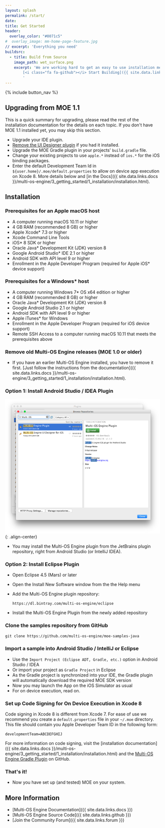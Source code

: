 ```yaml
---
layout: splash
permalink: /start/
date:
title: Get Started
header:
  overlay_color: "#0071c5"
#  overlay_image: mm-home-page-feature.jpg
// excerpt: 'Everything you need'
buildsrc:
  - title: Build from Source
    image_path: wet_surface.png
    excerpt: 'We are working hard to get an easy to use installation method ready. In the meantime you can build MOE from source.<br /><br />
        [<i class="fa fa-github"></i> Start Building]({{ site.data.links.github }}){: .btn .btn--large}&nbsp;
        '
---
```


{% include button_nav %}

## Upgrading from MOE 1.1

This is a quick summary for upgrading, please read the rest of the installation documentation for the details on each topic. If you don't have MOE 1.1 installed yet, you may skip this section.

* Upgrade your IDE plugin.
* [Remove the UI Designer plugin](/blog/2016-09-30-removed-features/) if you had it installed.
* Upgrade the MOE Gradle plugin in your projects' ``build.gradle`` file.
* Change your existing projects to use ``apple.*`` instead of ``ios.*`` for the iOS binding packages.
* Enter the default Development Team Id in ``${user.home}/.moe/default.properties`` to allow on device app execution on Xcode 8. More details below and [in the Docs]({{ site.data.links.docs }}/multi-os-engine/3_getting_started/1_installation/installation.html).

## Installation

### Prerequisites for an Apple macOS host

*   A computer running macOS 10.11 or higher
*   4 GB RAM (recommended 8 GB) or higher
*   Apple Xcode* 7.3 or higher
*   Xcode Command Line Tools
*   iOS* 8 SDK or higher
*   Oracle Java* Development Kit (JDK) version 8
*   Google Android Studio* IDE 2.1 or higher
*   Android SDK with API level 9 or higher
*   Enrollment in the Apple Developer Program (required for Apple iOS* device support)

### Prerequisites for a Windows* host

*   A computer running Windows 7* OS x64 edition or higher
*   4 GB RAM (recommended 8 GB) or higher
*   Oracle Java* Development Kit (JDK) version 8
*   Google Android Studio 2.1 or higher
*   Android SDK with API level 9 or higher
*   Apple iTunes* for Windows
*   Enrollment in the Apple Developer Program (required for iOS device support)
*   Remote SSH Access to a computer running macOS 10.11 that meets the prerequisites above

### Remove old Multi-OS Engine releases (MOE 1.0 or older)

* If you have an earlier Multi-OS Engine installed, you have to remove it first. [Just follow the instructions from the documentation]({{ site.data.links.docs }}/multi-os-engine/3_getting_started/1_installation/installation.html).

### Option 1: Install Android Studio / IDEA Plugin

![image-center](/images/features/android-studio-install.png){: .align-center}

* You may install the Multi-OS Engine plugin from the JetBrains plugin repository, right from Android Studio (or IntelliJ IDEA).

### Option 2: Install Eclipse Plugin

* Open Eclipse 4.5 (Mars) or later 
* Open the Install New Software window from the the Help menu
* Add the Multi-OS Engine plugin repository:

    ```
    https://dl.bintray.com/multi-os-engine/eclipse
    ```

* Install the Multi-OS Engine Plugin from the newly added repository

### Clone the samples repository from GitHub


```
git clone https://github.com/multi-os-engine/moe-samples-java
```

### Import a sample into Android Studio / IntelliJ or Eclipse

* Use the ``Import Project (Eclipse ADT, Gradle, etc.)`` option in Android Studio / IDEA
* Or import your project as ``Gradle Project`` in Eclipse
* As the Gradle project is synchronized into your IDE, the Gradle plugin will automatically download the required MOE SDK version
* Now you may launch the App on the iOS Simulator as usual
* For on device execution, read on.

### Set up Code Signing for On Device Execution in Xcode 8

Code signing in Xcode 8 is different from Xcode 7. For ease of use we recommend you create a `default.properties` file in your `~/.moe` directory. This file should contain you Apple Developer Team ID in the following form:

```text
developmentTeam=ABCDEFGHIJ
```

For more information on code signing, visit the [installation documentation]({{ site.data.links.docs }}/multi-os-engine/3_getting_started/1_installation/installation.html) and the [Multi-OS Engine Gradle Plugin](https://github.com/multi-os-engine/moe-plugin-gradle/blob/master/README.md#code-signing) on GitHub.

### That's it! 

* Now you have set up (and tested) MOE on your system.

## More Information

* [Multi-OS Engine Documentation]({{ site.data.links.docs }})
* [Multi-OS Engine Source Code]({{ site.data.links.github }})
* [Join the Community Forum]({{ site.data.links.forum }})
